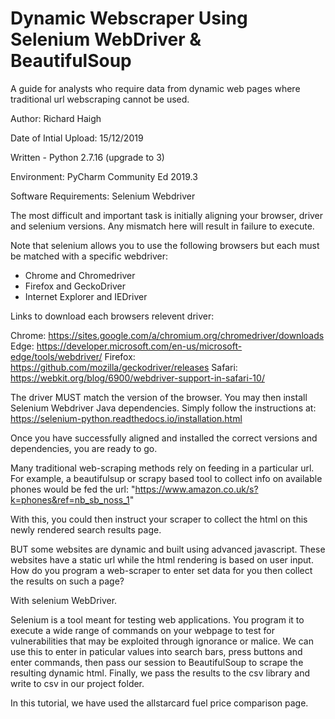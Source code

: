 # Dynamic Webscraper Using Selenium WebDriver & BeautifulSoup
A guide for analysts who require data from dynamic web pages where traditional url webscraping cannot be used.  

Author: Richard Haigh

Date of Intial Upload: 15/12/2019

Written - Python 2.7.16 (upgrade to 3)

Environment: PyCharm Community Ed 2019.3

Software Requirements: Selenium Webdriver 

The most difficult and important task is initially aligning your browser, driver and selenium versions. Any mismatch here
will result in failure to execute. 

Note that selenium allows you to use the following browsers but each must be matched with a specific webdriver:
- Chrome and Chromedriver
- Firefox and GeckoDriver
- Internet Explorer and IEDriver

Links to download each browsers relevent driver:

Chrome:	https://sites.google.com/a/chromium.org/chromedriver/downloads
Edge:	https://developer.microsoft.com/en-us/microsoft-edge/tools/webdriver/
Firefox:	https://github.com/mozilla/geckodriver/releases
Safari:	https://webkit.org/blog/6900/webdriver-support-in-safari-10/

The driver MUST match the version of the browser. You may then install Selenium Webdriver Java dependencies. Simply follow the 
instructions at: https://selenium-python.readthedocs.io/installation.html

Once you have successfully aligned and installed the correct versions and dependencies, you are ready to go.

Many traditional web-scraping methods rely on feeding in a particular url. For example, a beautifulsup or scrapy based tool to 
collect info on available phones would be fed the url: "https://www.amazon.co.uk/s?k=phones&ref=nb_sb_noss_1"

With this, you could then instruct your scraper to collect the html on this newly rendered search results page. 

BUT some websites are dynamic and built using advanced javascript. These websites have a static url while the html rendering 
is based on user input. How do you program a web-scraper to enter set data for you then collect the results on such a page? 

With selenium WebDriver. 

Selenium is a tool meant for testing web applications. You program it to execute a wide range of commands on your webpage to
test for vulnerabilities that may be exploited through ignorance or malice. We can use this to enter in paticular values into 
search bars, press buttons and enter commands, then pass our session to BeautifulSoup to scrape the resulting dynamic html. 
Finally, we pass the results to the csv library and write to csv in our project folder. 

In this tutorial, we have used the allstarcard fuel price comparison page. 
